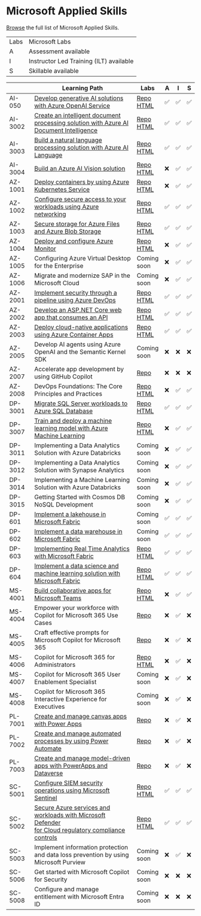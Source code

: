 # Microsoft Applied Skills


[Browse](https://learn.microsoft.com/en-us/credentials/browse/?credential_types=applied%20skills) the full list of Microsoft Applied Skills.
<br>


|   |   |
| - | - |
| Labs | Microsoft Labs |
| A | Assessment available |
| I | Instructor Led Training (ILT) available |
| S | Skillable available |

|          | Learning Path                                                                                                        | Labs                                   |A|I|S|
| -------- | -------------------------------------------------------------------------------------------------------------------- |----------------------------------------|-|-|-|
| AI-050   | [Develop generative AI solutions with Azure OpenAI Service][050 LP]                                                  |[Repo][050 Repo]  <br> [HTML][050 HTML] |✅|✅|✅|
| AI-3002  | [Create an intelligent document processing solution with Azure AI Document Intelligence][3002 LP]                    |[Repo][3002 Repo] <br> [HTML][3002 HTML]|✅|✅|✅|
| AI-3003  | [Build a natural language processing solution with Azure AI Language][3003 LP]                                       |[Repo][3003 Repo] <br> [HTML][3003 HTML]|✅|✅|✅|
| AI-3004  | [Build an Azure AI Vision solution][3004 LP]                                                                         |[Repo][3004 Repo] <br> [HTML][3004 HTML]|❌|✅|✅|
| AZ-1001  | [Deploy containers by using Azure Kubernetes Service][1001 LP]                                                       |[Repo][1001 Repo] <br> [HTML][1001 HTML]|❌|✅|✅|
| AZ-1002  | [Configure secure access to your workloads using Azure networking][1002 LP]                                          |[Repo][1002 Repo] <br> [HTML][1002 HTML]|✅|✅|✅|
| AZ-1003  | [Secure storage for Azure Files and Azure Blob Storage][1003 LP]                                                     |[Repo][1003 Repo] <br> [HTML][1003 HTML]|✅|✅|✅|
| AZ-1004  | [Deploy and configure Azure Monitor][1004 LP]                                                                        |[Repo][1004 Repo] <br> [HTML][1004 HTML]|❌|✅|✅|
| AZ-1005  | Configuring Azure Virtual Desktop for the Enterprise                                                                 |Coming<br>soon                          |❌|✅|✅|
| AZ-1006  | Migrate and modernize SAP in the Microsoft Cloud                                                                     |Coming<br>soon                          |❌|✅|✅|
| AZ-2001  | [Implement security through a pipeline using Azure DevOps][2001 LP]                                                  |[Repo][2001 Repo] <br> [HTML][2001 HTML]|✅|✅|✅|
| AZ-2002  | [Develop an ASP.NET Core web app that consumes an API][2002 LP]                                                      |[Repo][2002 Repo] <br> [HTML][2002 HTML]|✅|✅|✅|
| AZ-2003  | [Deploy cloud-native applications using Azure Container Apps][2003 LP]                                               |[Repo][2003 Repo] <br> [HTML][2003 HTML]|✅|✅|✅|
| AZ-2005  | Develop AI agents using Azure OpenAI and the Semantic Kernel SDK                                                     |Coming<br>soon                          |❌|❌|❌|
| AZ-2007  | Accelerate app development by using GitHub Copilot                                                                   |[Repo][2007 Repo] <br>                  |❌|❌|❌|
| AZ-2008  | DevOps Foundations: The Core Principles and Practices                                                                |[Repo][2008 Repo] <br> [HTML][2008 HTML]|❌|✅|✅|
| DP-3001  | [Migrate SQL Server workloads to Azure SQL Database][3001 LP]                                                        |[Repo][3001 Repo] <br> [HTML][3001 HTML]|✅|✅|✅|
| DP-3007  | [Train and deploy a machine learning model with Azure Machine Learning][3007 LP]                                     |[Repo][3007 Repo] <br> [HTML][3007 HTML]|❌|✅|✅|
| DP-3011  | Implementing a Data Analytics Solution with Azure Databricks                                                         |Coming<br>soon                          |❌|✅|✅|
| DP-3012  | Implementing a Data Analytics Solution with Synapse Analytics                                                        |Coming<br>soon                          |❌|✅|✅|
| DP-3014  | Implementing a Machine Learning Solution with Azure Databricks                                                       |Coming<br>soon                          |❌|✅|✅|
| DP-3015  | Getting Started with Cosmos DB NoSQL Development                                                                     |Coming<br>soon                          |❌|✅|✅|
| DP-601   | [Implement a lakehouse in Microsoft Fabric][601 LP]                                                                  |Coming<br>soon                          |✅|✅|✅|
| DP-602   | [Implement a data warehouse in Microsoft Fabric][602 LP]                                                             |Coming<br>soon                          |✅|✅|✅|
| DP-603   | [Implementing Real Time Analytics with Microsoft Fabric][603 LP]                                                     |[Repo][603 Repo]  <br> [HTML][603 HTML] |✅|✅|✅|
| DP-604   | [Implement a data science and machine learning solution with Microsoft Fabric][604 LP]                               |[Repo][604 Repo]  <br> [HTML][604 HTML] |✅|✅|✅|
| MS-4001  | [Build collaborative apps for Microsoft Teams][4001 LP]                                                              |[Repo][4001 Repo] <br> [HTML][4001 HTML]|❌|✅|✅|
| MS-4004  | Empower your workforce with Copilot for Microsoft 365 Use Cases                                                      |[Repo][4004 Repo] <br>                  |❌|✅|❌|
| MS-4005  | Craft effective prompts for Microsoft Copilot for Microsoft 365                                                      |[Repo][4005 Repo] <br>                  |❌|✅|❌|
| MS-4006  | Copilot for Microsoft 365 for Administrators                                                                         |[Repo][4006 Repo] <br> [HTML][4006 HTML]|❌|✅|❌|
| MS-4007  | Copilot for Microsoft 365 User Enablement Specialist                                                                 |Coming<br>soon                          |❌|✅|❌|
| MS-4008  | Copilot for Microsoft 365 Interactive Experience for Executives                                                      |Coming<br>soon                          |❌|✅|❌|
| PL-7001  | [Create and manage canvas apps with Power Apps][7001 LP]                                                             |[Repo][7001 Repo]                       |❌|✅|❌|
| PL-7002  | [Create and manage automated processes by using Power Automate][7002 LP]                                             |[Repo][7002 Repo]                       |❌|✅|❌|
| PL-7003  | [Create and manage model-driven apps with PowerApps and Dataverse][7003 LP]                                          |[Repo][7003 Repo]                       |❌|✅|❌|
| SC-5001  | [Configure SIEM security operations using Microsoft Sentinel][5001 LP]                                               |[Repo][5001 Repo] <br> [HTML][5001 HTML]|✅|✅|✅|
| SC-5002  | [Secure Azure services and workloads with Microsoft Defender <br> for Cloud regulatory compliance controls][5002 LP] |[Repo][5002 Repo] <br> [HTML][5002 HTML]|✅|✅|✅|
| SC-5003  | Implement information protection and data loss prevention by using Microsoft Purview                                 |Coming<br>soon                          |❌|✅|❌|
| SC-5006  | Get started with Microsoft Copilot for Security                                                                      |Coming<br>soon                          |❌|❌|❌|
| SC-5008  | Configure and manage entitlement with Microsoft Entra ID                                                             |Coming<br>soon                          |❌|❌|❌|


[050 LP]:   https://learn.microsoft.com/en-us/credentials/applied-skills/develop-generative-ai-solutions-with-azure-openai-service/
[050 Repo]: https://github.com/MicrosoftLearning/mslearn-openai/tree/main
[050 HTML]: https://github.com/MicrosoftLearning/mslearn-openai/tree/main/Instructions/Exercises

[1001 LP]:   https://learn.microsoft.com/en-us/credentials/applied-skills/deploy-containers-by-using-azure-kubernetes-service/
[1001 Repo]: https://github.com/MicrosoftLearning/deploy-and-manage-containers-with-azure-kubernetes-service
[1001 HTML]: https://github.com/MicrosoftLearning/deploy-and-manage-containers-with-azure-kubernetes-service/blob/master/Instructions/Labs/Complete%20Guided%20Exercise-Deploy%20Applications%20to%20AKS.md

[1002 LP]:   https://learn.microsoft.com/en-us/credentials/applied-skills/configure-secure-workloads-use-azure-virtual-networking/
[1002 Repo]: https://github.com/MicrosoftLearning/Configure-secure-access-to-workloads-with-Azure-virtual-networking-services
[1002 HTML]: https://microsoftlearning.github.io/Configure-secure-access-to-workloads-with-Azure-virtual-networking-services/

[1003 LP]:   https://learn.microsoft.com/en-us/credentials/applied-skills/secure-storage-azure-files-azure-blob-storage/
[1003 Repo]: https://github.com/MicrosoftLearning/Secure-storage-for-Azure-Files-and-Azure-Blob-Storage
[1003 HTML]: https://microsoftlearning.github.io/Secure-storage-for-Azure-Files-and-Azure-Blob-Storage/

[1004 LP]:   https://learn.microsoft.com/en-us/credentials/applied-skills/deploy-and-configure-azure-monitor/
[1004 Repo]: https://github.com/MicrosoftLearning/APL-1004-deploy-configure-azure-monitor
[1004 HTML]: https://microsoftlearning.github.io/APL-1004-deploy-configure-azure-monitor/

[2001 LP]:   https://learn.microsoft.com/en-us/credentials/applied-skills/implement-security-through-pipeline-using-devops/
[2001 Repo]: https://github.com/MicrosoftLearning/implement-security-through-pipeline-using-devops
[2001 HTML]: https://microsoftlearning.github.io/implement-security-through-pipeline-using-devops/

[2002 LP]:   https://learn.microsoft.com/en-us/credentials/applied-skills/develop-an-aspnet-core-web-app-that-consumes-an-api/
[2002 Repo]: https://github.com/MicrosoftLearning/APL-2002-develop-aspnet-core-consumes-api
[2002 HTML]: https://microsoftlearning.github.io/APL-2002-develop-aspnet-core-consumes-api/

[2003 LP]:   https://learn.microsoft.com/en-us/credentials/applied-skills/deploy-cloud-native-apps-using-azure-container-apps/
[2003 Repo]: https://github.com/MicrosoftLearning/az-2003-deploy-cloud-native-applications-using-azure-container-apps
[2003 HTML]: https://microsoftlearning.github.io/az-2003-deploy-cloud-native-applications-using-azure-container-apps/

[2005 LP]:   https://learn.microsoft.com/en-us/training/paths/develop-ai-agents-azure-open-ai-semantic-kernel-sdk/
[2005 Repo]: ./
[2005 HTML]: ./

[2007 LP]:   ./
[2007 Repo]: https://github.com/MicrosoftLearning/APL-2007-Accelerate-app-development-by-using-GitHub-Copilot
[2007 HTML]: ./

[2008 LP]:   ./
[2008 Repo]: https://github.com/MicrosoftLearning/AZ-2008_DevOps_Foundations_Core_Principles_Practices
[2008 HTML]: https://microsoftlearning.github.io/AZ-2008_DevOps_Foundations_Core_Principles_Practices/

[3001 LP]:   https://learn.microsoft.com/en-us/credentials/applied-skills/migrate-sql-workloads-azure-sql-database/
[3001 Repo]: https://github.com/MicrosoftLearning/mslearn-sql-migration
[3001 HTML]: https://microsoftlearning.github.io/mslearn-sql-migration/

[3002 LP]:   https://learn.microsoft.com/en-us/credentials/applied-skills/create-intelligent-document-solution-azure-ai/
[3002 Repo]: https://github.com/MicrosoftLearning/mslearn-ai-document-intelligence
[3002 HTML]: https://microsoftlearning.github.io/mslearn-ai-document-intelligence

[3003 LP]:   https://learn.microsoft.com/en-us/credentials/applied-skills/build-natural-language-solution-azure-ai/
[3003 Repo]: https://github.com/MicrosoftLearning/mslearn-ai-language
[3003 HTML]: https://microsoftlearning.github.io/mslearn-ai-language

[3004 LP]:   https://learn.microsoft.com/en-us/credentials/applied-skills/build-azure-ai-vision-solution/
[3004 Repo]: https://github.com/MicrosoftLearning/mslearn-ai-vision
[3004 HTML]: https://microsoftlearning.github.io/mslearn-ai-vision/

[3007 LP]:   https://learn.microsoft.com/en-us/credentials/applied-skills/train-and-deploy-a-machine-learning-model-with-azure-machine-learning/
[3007 Repo]: https://github.com/MicrosoftLearning/mslearn-azure-ml
[3007 HTML]: https://microsoftlearning.github.io/mslearn-azure-ml/Instructions/11-Deploy-online-endpoint.html

[602 LP]:    https://learn.microsoft.com/en-us/credentials/applied-skills/work-with-data-warehouses-using-microsoft-fabric/
[602 Repo]:  ./
[602 HTML]:  ./

[601 LP]:    https://learn.microsoft.com/en-us/credentials/applied-skills/implement-lakehouse-microsoft-fabric/
[601 Repo]:  ./
[601 HTML]:  ./

[603 LP]:    https://learn.microsoft.com/en-us/credentials/applied-skills/implement-a-real-time-intelligence-solution-with-microsoft-fabric/
[603 Repo]:  ./
[603 HTML]:  ./

[604 LP]:    https://learn.microsoft.com/en-us/credentials/applied-skills/implement-a-data-science-and-machine-learning-solution-with-microsoft-fabric/
[604 Repo]:  ./
[604 HTML]:  ./

[4001 LP]:   https://learn.microsoft.com/en-us/credentials/applied-skills/build-collaborative-apps-microsoft-teams/
[4001 Repo]: https://github.com/MicrosoftLearning/MS-4001-Build-collaborative-apps-for-Microsoft-Teams
[4001 HTML]: https://microsoftlearning.github.io/MS-4001-Build-collaborative-apps-for-Microsoft-Teams/

[4004 LP]:   ./
[4004 Repo]: https://github.com/MicrosoftLearning/MS-4004-Empower-workforce-copilot-use-cases
[4004 HTML]: ./

[4005 LP]:   ./
[4005 Repo]: https://github.com/MicrosoftLearning/MS-4005-Craft-effective-prompts-for-Microsoft-Copilot-for-Microsoft-365/
[4005 HTML]: ./

[4006 LP]:   https://learn.microsoft.com/en-us/training/courses/ms-4006
[4006 Repo]: https://github.com/MicrosoftLearning/MS-4006-Copilot-for-Microsoft-365-for-Administrators
[4006 HTML]: ./

[4007 LP]:   ./
[4007 Repo]: ./
[4007 HTML]: ./

[4008 LP]:   ./
[4008 Repo]: ./
[4008 HTML]: ./

[5001 LP]:   https://learn.microsoft.com/en-us/credentials/applied-skills/configure-siem-security-operations-using-microsoft-sentinel/
[5001 Repo]: https://github.com/MicrosoftLearning/APL-5001-configure-siem-security-operations-using-microsoft-sentinel
[5001 HTML]: https://microsoftlearning.github.io/APL-5001-configure-siem-security-operations-using-microsoft-sentinel/

[5002 LP]:   https://learn.microsoft.com/en-us/credentials/applied-skills/secure-azure-services-and-workloads-with-microsoft-defender-for-cloud-regulatory-compliance-controls/
[5002 Repo]: https://github.com/MicrosoftLearning/Secure-Azure-with-Microsoft-Defender-Cloud-Compliance-Controls
[5002 HTML]: https://microsoftlearning.github.io/Secure-Azure-with-Microsoft-Defender-Cloud-Compliance-Controls/

[5003 LP]:   ./
[5003 Repo]: ./
[5003 HTML]: ./

[5006 LP]:   ./
[5006 Repo]: ./
[5006 HTML]: ./

[5008 LP]:   ./
[5008 Repo]: ./
[5008 HTML]: ./

[7001 LP]:   https://learn.microsoft.com/en-us/credentials/applied-skills/create-manage-canvas-apps-power-apps/
[7001 Repo]: https://github.com/MicrosoftLearning/PL-7002-Create-and-manage-canvas-apps-with-Power-Apps
[7001 HTML]: ./

[7002 LP]:   https://learn.microsoft.com/en-us/credentials/applied-skills/create-and-manage-automated-processes-with-power-automate/
[7002 Repo]: https://github.com/MicrosoftLearning/PL-7001-Create-and-Manage-Automated-Processes-by-using-Power-Automate
[7002 HTML]: ./

[7003 LP]:   https://learn.microsoft.com/en-us/credentials/applied-skills/create-and-manage-model-driven-apps-with-power-apps-and-dataverse/   
[7003 Repo]: https://github.com/MicrosoftLearning/PL-7003-Create-and-manage-model-driven-apps-with-Power-Apps-and-Dataverse
[7003 HTML]: ./
